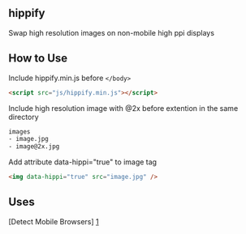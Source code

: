 hippify
-------

Swap high resolution images on non-mobile high ppi displays

How to Use
-------

Include hippify.min.js before ```</body>```

```html
<script src="js/hippify.min.js"></script>
```

Include high resolution image with @2x before extention in the same directory

```html
images
- image.jpg  
- image@2x.jpg
```

Add attribute data-hippi="true" to image tag

```html
<img data-hippi="true" src="image.jpg" />
```

Uses
-------
[Detect Mobile Browsers] [1]

[1]: http://detectmobilebrowsers.com/ "Detect Mobile Browsers"
